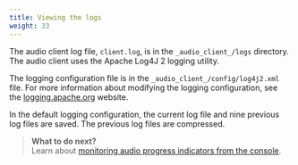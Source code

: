```yaml
---
title: Viewing the logs
weight: 33
---
```


The audio client log file, `client.log`, is in the `_audio_client_/logs` directory.
The audio client uses the Apache Log4J 2 logging utility. 

The logging configuration file is in the `_audio_client_/config/log4j2.xml` file. For more information about modifying the logging configuration, see the [logging.apache.org](https://logging.apache.org/) website.

In the default logging configuration, the current log file and nine previous log files are saved. The previous log files are compressed.  

> **What to do next?**<br/>
Learn about [monitoring audio progress indicators from the console]({{site.baseurl}}/audio/progress_indicators/).
